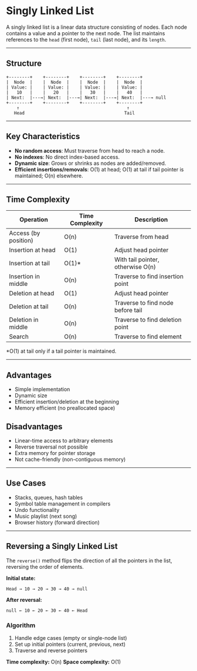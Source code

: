 # Singly Linked List

A singly linked list is a linear data structure consisting of nodes. Each node contains a value and a pointer to the next node. The list maintains references to the `head` (first node), `tail` (last node), and its `length`.

---

## Structure

```
+--------+    +--------+    +--------+    +--------+
|  Node  |    |  Node  |    |  Node  |    |  Node  |
| Value: |    | Value: |    | Value: |    | Value: |
|   10   |    |   20   |    |   30   |    |   40   |
| Next:  |---→| Next:  |---→| Next:  |---→| Next:  |---→ null
+--------+    +--------+    +--------+    +--------+
    ↑                                         ↑
   Head                                      Tail
```

---

## Key Characteristics

- **No random access**: Must traverse from head to reach a node.
- **No indexes**: No direct index-based access.
- **Dynamic size**: Grows or shrinks as nodes are added/removed.
- **Efficient insertions/removals**: O(1) at head; O(1) at tail if tail pointer is maintained; O(n) elsewhere.

---

## Time Complexity

| Operation            | Time Complexity | Description                       |
| -------------------- | --------------- | --------------------------------- |
| Access (by position) | O(n)            | Traverse from head                |
| Insertion at head    | O(1)            | Adjust head pointer               |
| Insertion at tail    | O(1)\*          | With tail pointer, otherwise O(n) |
| Insertion in middle  | O(n)            | Traverse to find insertion point  |
| Deletion at head     | O(1)            | Adjust head pointer               |
| Deletion at tail     | O(n)            | Traverse to find node before tail |
| Deletion in middle   | O(n)            | Traverse to find deletion point   |
| Search               | O(n)            | Traverse to find element          |

\*O(1) at tail only if a tail pointer is maintained.

---

## Advantages

- Simple implementation
- Dynamic size
- Efficient insertion/deletion at the beginning
- Memory efficient (no preallocated space)

## Disadvantages

- Linear-time access to arbitrary elements
- Reverse traversal not possible
- Extra memory for pointer storage
- Not cache-friendly (non-contiguous memory)

---

## Use Cases

- Stacks, queues, hash tables
- Symbol table management in compilers
- Undo functionality
- Music playlist (next song)
- Browser history (forward direction)

---

## Reversing a Singly Linked List

The `reverse()` method flips the direction of all the pointers in the list, reversing the order of elements.

**Initial state:**

```
Head → 10 → 20 → 30 → 40 → null
```

**After reversal:**

```
null ← 10 ← 20 ← 30 ← 40 ← Head
```

### Algorithm

1. Handle edge cases (empty or single-node list)
2. Set up initial pointers (current, previous, next)
3. Traverse and reverse pointers

**Time complexity:** O(n)
**Space complexity:** O(1)
